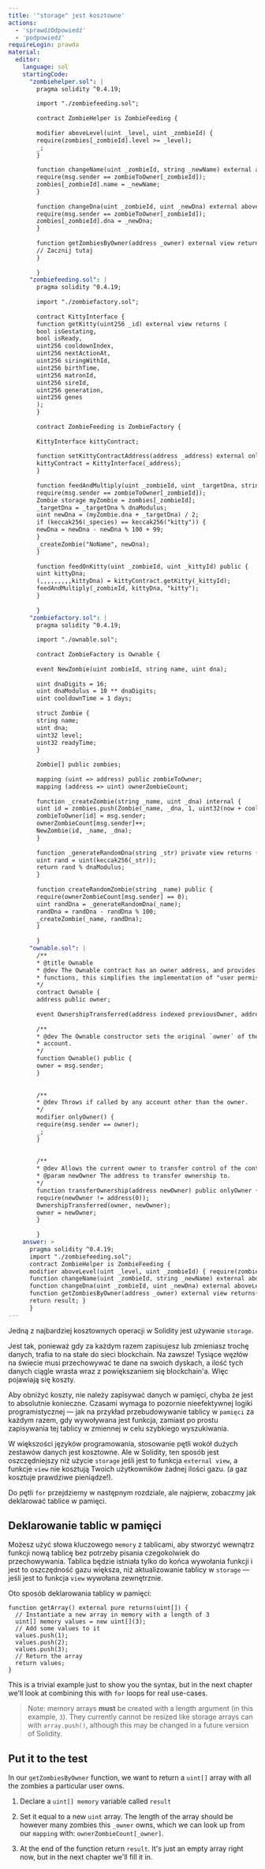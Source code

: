 ```yaml
---
title: '"storage" jest kosztowne'
actions:
  - 'sprawdźOdpowiedź'
  - 'podpowiedź'
requireLogin: prawda
material:
  editor:
    language: sol
    startingCode:
      "zombiehelper.sol": |
        pragma solidity ^0.4.19;
        
        import "./zombiefeeding.sol";
        
        contract ZombieHelper is ZombieFeeding {
        
        modifier aboveLevel(uint _level, uint _zombieId) {
        require(zombies[_zombieId].level >= _level);
        _;
        }
        
        function changeName(uint _zombieId, string _newName) external aboveLevel(2, _zombieId) {
        require(msg.sender == zombieToOwner[_zombieId]);
        zombies[_zombieId].name = _newName;
        }
        
        function changeDna(uint _zombieId, uint _newDna) external aboveLevel(20, _zombieId) {
        require(msg.sender == zombieToOwner[_zombieId]);
        zombies[_zombieId].dna = _newDna;
        }
        
        function getZombiesByOwner(address _owner) external view returns(uint[]) {
        // Zacznij tutaj
        }
        
        }
      "zombiefeeding.sol": |
        pragma solidity ^0.4.19;
        
        import "./zombiefactory.sol";
        
        contract KittyInterface {
        function getKitty(uint256 _id) external view returns (
        bool isGestating,
        bool isReady,
        uint256 cooldownIndex,
        uint256 nextActionAt,
        uint256 siringWithId,
        uint256 birthTime,
        uint256 matronId,
        uint256 sireId,
        uint256 generation,
        uint256 genes
        );
        }
        
        contract ZombieFeeding is ZombieFactory {
        
        KittyInterface kittyContract;
        
        function setKittyContractAddress(address _address) external onlyOwner {
        kittyContract = KittyInterface(_address);
        }
        
        function feedAndMultiply(uint _zombieId, uint _targetDna, string _species) public {
        require(msg.sender == zombieToOwner[_zombieId]);
        Zombie storage myZombie = zombies[_zombieId];
        _targetDna = _targetDna % dnaModulus;
        uint newDna = (myZombie.dna + _targetDna) / 2;
        if (keccak256(_species) == keccak256("kitty")) {
        newDna = newDna - newDna % 100 + 99;
        }
        _createZombie("NoName", newDna);
        }
        
        function feedOnKitty(uint _zombieId, uint _kittyId) public {
        uint kittyDna;
        (,,,,,,,,,kittyDna) = kittyContract.getKitty(_kittyId);
        feedAndMultiply(_zombieId, kittyDna, "kitty");
        }
        
        }
      "zombiefactory.sol": |
        pragma solidity ^0.4.19;
        
        import "./ownable.sol";
        
        contract ZombieFactory is Ownable {
        
        event NewZombie(uint zombieId, string name, uint dna);
        
        uint dnaDigits = 16;
        uint dnaModulus = 10 ** dnaDigits;
        uint cooldownTime = 1 days;
        
        struct Zombie {
        string name;
        uint dna;
        uint32 level;
        uint32 readyTime;
        }
        
        Zombie[] public zombies;
        
        mapping (uint => address) public zombieToOwner;
        mapping (address => uint) ownerZombieCount;
        
        function _createZombie(string _name, uint _dna) internal {
        uint id = zombies.push(Zombie(_name, _dna, 1, uint32(now + cooldownTime))) - 1;
        zombieToOwner[id] = msg.sender;
        ownerZombieCount[msg.sender]++;
        NewZombie(id, _name, _dna);
        }
        
        function _generateRandomDna(string _str) private view returns (uint) {
        uint rand = uint(keccak256(_str));
        return rand % dnaModulus;
        }
        
        function createRandomZombie(string _name) public {
        require(ownerZombieCount[msg.sender] == 0);
        uint randDna = _generateRandomDna(_name);
        randDna = randDna - randDna % 100;
        _createZombie(_name, randDna);
        }
        
        }
      "ownable.sol": |
        /**
        * @title Ownable
        * @dev The Ownable contract has an owner address, and provides basic authorization control
        * functions, this simplifies the implementation of "user permissions".
        */
        contract Ownable {
        address public owner;
        
        event OwnershipTransferred(address indexed previousOwner, address indexed newOwner);
        
        /**
        * @dev The Ownable constructor sets the original `owner` of the contract to the sender
        * account.
        */
        function Ownable() public {
        owner = msg.sender;
        }
        
        
        /**
        * @dev Throws if called by any account other than the owner.
        */
        modifier onlyOwner() {
        require(msg.sender == owner);
        _;
        }
        
        
        /**
        * @dev Allows the current owner to transfer control of the contract to a newOwner.
        * @param newOwner The address to transfer ownership to.
        */
        function transferOwnership(address newOwner) public onlyOwner {
        require(newOwner != address(0));
        OwnershipTransferred(owner, newOwner);
        owner = newOwner;
        }
        
        }
    answer: >
      pragma solidity ^0.4.19;
      import "./zombiefeeding.sol";
      contract ZombieHelper is ZombieFeeding {
      modifier aboveLevel(uint _level, uint _zombieId) { require(zombies[_zombieId].level >= _level); _; }
      function changeName(uint _zombieId, string _newName) external aboveLevel(2, _zombieId) { require(msg.sender == zombieToOwner[_zombieId]); zombies[_zombieId].name = _newName; }
      function changeDna(uint _zombieId, uint _newDna) external aboveLevel(20, _zombieId) { require(msg.sender == zombieToOwner[_zombieId]); zombies[_zombieId].dna = _newDna; }
      function getZombiesByOwner(address _owner) external view returns(uint[]) { uint[] memory result = new uint[](ownerZombieCount[_owner]);
      return result; }
      }
---
```

Jedną z najbardziej kosztownych operacji w Solidity jest używanie `storage`.

Jest tak, ponieważ gdy za każdym razem zapisujesz lub zmieniasz trochę danych, trafia to na stałe do sieci blockchain. Na zawsze! Tysiące węzłów na świecie musi przechowywać te dane na swoich dyskach, a ilość tych danych ciągle wrasta wraz z powiększaniem się blockchain'a. Więc pojawiają się koszty.

Aby obniżyć koszty, nie należy zapisywać danych w pamięci, chyba że jest to absolutnie konieczne. Czasami wymaga to pozornie nieefektywnej logiki programistycznej — jak na przykład przebudowywanie tablicy w `pamięci` za każdym razem, gdy wywoływana jest funkcja, zamiast po prostu zapisywania tej tablicy w zmiennej w celu szybkiego wyszukiwania.

W większości języków programowania, stosowanie pętli wokół dużych zestawów danych jest kosztowne. Ale w Solidity, ten sposób jest oszczędniejszy niż użycie `storage` jeśli jest to funkcja `external view`, a funkcje `view` nie kosztują Twoich użytkowników żadnej ilości gazu. (a gaz kosztuje prawdziwe pieniądze!).

Do pętli `for` przejdziemy w następnym rozdziale, ale najpierw, zobaczmy jak deklarować tablice w pamięci.

## Deklarowanie tablic w pamięci

Możesz użyć słowa kluczowego `memory` z tablicami, aby stworzyć wewnątrz funkcji nową tablicę bez potrzeby pisania czegokolwiek do przechowywania. Tablica będzie istniała tylko do końca wywołania funkcji i jest to oszczędność gazu większa, niż aktualizowanie tablicy w `storage` — jeśli jest to funkcja `view` wywołana zewnętrznie.

Oto sposób deklarowania tablicy w pamięci:

    function getArray() external pure returns(uint[]) {
      // Instantiate a new array in memory with a length of 3
      uint[] memory values = new uint[](3);
      // Add some values to it
      values.push(1);
      values.push(2);
      values.push(3);
      // Return the array
      return values;
    }
    

This is a trivial example just to show you the syntax, but in the next chapter we'll look at combining this with `for` loops for real use-cases.

> Note: memory arrays **must** be created with a length argument (in this example, `3`). They currently cannot be resized like storage arrays can with `array.push()`, although this may be changed in a future version of Solidity.

## Put it to the test

In our `getZombiesByOwner` function, we want to return a `uint[]` array with all the zombies a particular user owns.

1. Declare a `uint[] memory` variable called `result`

2. Set it equal to a new `uint` array. The length of the array should be however many zombies this `_owner` owns, which we can look up from our `mapping` with: `ownerZombieCount[_owner]`.

3. At the end of the function return `result`. It's just an empty array right now, but in the next chapter we'll fill it in.